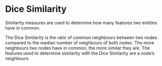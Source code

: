 # Dice Similarity

Similarity measures are used to determine how many features two entities
have in common.

The Dice Similarity is the ratio of common neighbours between two nodes
compared to the median number of neighbours of both nodes. The more
neighbours two nodes have in common, the more similar they are. The
features used to determine similarity with the Dice Similarity are a
node’s neighbours.
